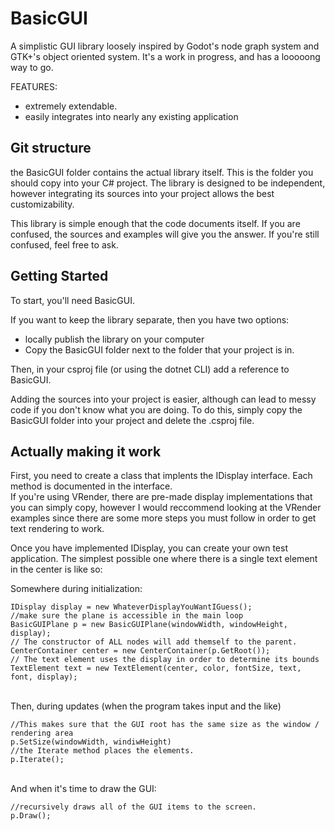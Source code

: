 # BasicGUI

A simplistic GUI library loosely inspired by Godot's node graph system and GTK+'s object oriented system.
It's a work in progress, and has a looooong way to go.

FEATURES: <br>
- extremely extendable. <br>
- easily integrates into nearly any existing application

## Git structure
the BasicGUI folder contains the actual library itself. This is the folder you should copy into your C# project.
The library is designed to be independent, however integrating its sources into your project allows the best customizability.

This library is simple enough that the code documents itself. If you are confused, the sources and examples will give you the answer. If you're still confused, feel free to ask.

## Getting Started

To start, you'll need BasicGUI.<br>

If you want to keep the library separate, then you have two options:
- locally publish the library on your computer
- Copy the BasicGUI folder next to the folder that your project is in.

Then, in your csproj file (or using the dotnet CLI) add a reference to BasicGUI.

Adding the sources into your project is easier, although can lead to messy code if you don't know what you are doing. To do this, simply copy the BasicGUI folder into your project and delete the .csproj file.

## Actually making it work

First, you need to create a class that implents the IDisplay interface. Each method is documented in the interface.<br>
If you're using VRender, there are pre-made display implementations that you can simply copy, 
however I would reccommend looking at the VRender examples since there are some more steps you must follow
in order to get text rendering to work.

Once you have implemented IDisplay, you can create your own test application. The simplest possible one where there is a single text element in the center is like so:

Somewhere during initialization:<br>
```
IDisplay display = new WhateverDisplayYouWantIGuess();
//make sure the plane is accessible in the main loop
BasicGUIPlane p = new BasicGUIPlane(windowWidth, windowHeight, display);
// The constructor of ALL nodes will add themself to the parent.
CenterContainer center = new CenterContainer(p.GetRoot());
// The text element uses the display in order to determine its bounds
TextElement text = new TextElement(center, color, fontSize, text, font, display);
```
<br>
Then, during updates (when the program takes input and the like)

```
//This makes sure that the GUI root has the same size as the window / rendering area
p.SetSize(windowWidth, windiwHeight)
//the Iterate method places the elements.
p.Iterate();
```
<br>
And when it's time to draw the GUI:

```
//recursively draws all of the GUI items to the screen.
p.Draw();
```